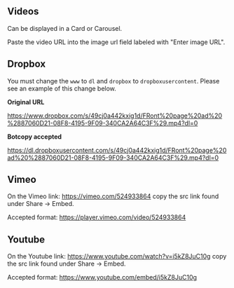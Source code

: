 ## Videos

Can be displayed in a Card or Carousel.

Paste the video URL into the image url field labeled with "Enter image URL".

## Dropbox

You must change the `www` to `dl` and `dropbox` to `dropboxusercontent`. Please see an example of this change below.

**Original URL**

https://www.dropbox.com/s/49cj0a442kxig1d/FRont%20page%20ad%20%2887060D21-08F8-4195-9F09-340CA2A64C3F%29.mp4?dl=0

**Botcopy accepted**

https://dl.dropboxusercontent.com/s/49cj0a442kxig1d/FRont%20page%20ad%20%2887060D21-08F8-4195-9F09-340CA2A64C3F%29.mp4?dl=0

## Vimeo

On the Vimeo link: https://vimeo.com/524933864 copy the src link found under Share -> Embed.

Accepted format: https://player.vimeo.com/video/524933864

## Youtube

On the Youtube link: https://www.youtube.com/watch?v=i5kZ8JuC10g copy the src link found under Share -> Embed.

Accepted format: https://www.youtube.com/embed/i5kZ8JuC10g
